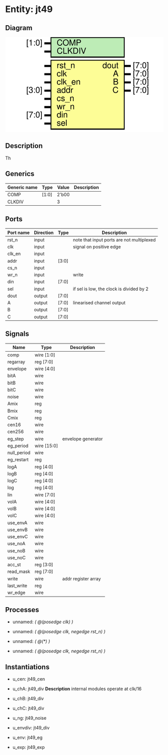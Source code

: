 # Entity: jt49
## Diagram
![Diagram](jt49.svg "Diagram")
## Description
 Th
 
## Generics
| Generic name | Type  | Value | Description |
| ------------ | ----- | ----- | ----------- |
| COMP         | [1:0] | 2'b00 |             |
| CLKDIV       |       | 3     |             |
## Ports
| Port name | Direction | Type  | Description                               |
| --------- | --------- | ----- | ----------------------------------------- |
| rst_n     | input     |       | note that input ports are not multiplexed |
| clk       | input     |       | signal on positive edge                   |
| clk_en    | input     |       |                                           |
| addr      | input     | [3:0] |                                           |
| cs_n      | input     |       |                                           |
| wr_n      | input     |       | write                                     |
| din       | input     | [7:0] |                                           |
| sel       | input     |       | if sel is low, the clock is divided by 2  |
| dout      | output    | [7:0] |                                           |
| A         | output    | [7:0] | linearised channel output                 |
| B         | output    | [7:0] |                                           |
| C         | output    | [7:0] |                                           |
## Signals
| Name        | Type        | Description          |
| ----------- | ----------- | -------------------- |
| comp        | wire [1:0]  |                      |
| regarray    | reg [7:0]   |                      |
| envelope    | wire [4:0]  |                      |
| bitA        | wire        |                      |
| bitB        | wire        |                      |
| bitC        | wire        |                      |
| noise       | wire        |                      |
| Amix        | reg         |                      |
| Bmix        | reg         |                      |
| Cmix        | reg         |                      |
| cen16       | wire        |                      |
| cen256      | wire        |                      |
| eg_step     | wire        | envelope generator   |
| eg_period   | wire [15:0] |                      |
| null_period | wire        |                      |
| eg_restart  | reg         |                      |
| logA        | reg  [4:0]  |                      |
| logB        | reg  [4:0]  |                      |
| logC        | reg  [4:0]  |                      |
| log         | reg  [4:0]  |                      |
| lin         | wire [7:0]  |                      |
| volA        | wire [4:0]  |                      |
| volB        | wire [4:0]  |                      |
| volC        | wire [4:0]  |                      |
| use_envA    | wire        |                      |
| use_envB    | wire        |                      |
| use_envC    | wire        |                      |
| use_noA     | wire        |                      |
| use_noB     | wire        |                      |
| use_noC     | wire        |                      |
| acc_st      | reg [3:0]   |                      |
| read_mask   | reg [7:0]   |                      |
| write       | wire        | addr register array  |
| last_write  | reg         |                      |
| wr_edge     | wire        |                      |
## Processes
- unnamed: _( @(posedge clk) )_

- unnamed: _( @(posedge clk, negedge rst_n) )_

- unnamed: _( @(*) )_

- unnamed: _( @(posedge clk, negedge rst_n) )_

## Instantiations
- u_cen: jt49_cen
- u_chA: jt49_div
**Description**
internal modules operate at clk/16

- u_chB: jt49_div
- u_chC: jt49_div
- u_ng: jt49_noise
- u_envdiv: jt49_div
- u_env: jt49_eg
- u_exp: jt49_exp
